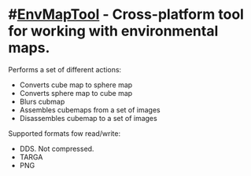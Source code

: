 #[EnvMapTool](https://github.com/podgorskiy/EnvMapTool) - Cross-platform tool for working with environmental maps. 
============================================================================

Performs a set of different actions:

 * Converts cube map to sphere map
 * Converts sphere map to cube map
 * Blurs cubmap
 * Assembles cubemaps from a set of images
 * Disassembles cubemap to a set of images 

Supported formats fow read/write:

 * DDS. Not compressed.
 * TARGA
 * PNG
